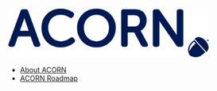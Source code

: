 <a href = "#README"><img src="./images/ACORN-logo.png" alt="ACORN AMR" width="80%"></a>


* [About ACORN](README.md)
* [ACORN Roadmap](ACORN-Roadmap.md)